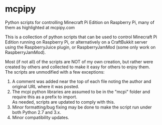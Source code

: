 mcpipy
======

Python scripts for controlling Minecraft Pi Edition on Raspberry Pi, many of them as highlighted at mcpipy.com

This is a collection of python scripts that can be used to control Minecraft Pi Edition running on Raspberry Pi, 
or alternatively on a CraftBukkit server using the RaspberryJuice plugin, or RaspberryJamMod (some only work
on RaspberryJamMod).

Most (if not all) of the scripts are NOT of my own creation, but rather were created by others and collected to 
make it easy for others to enjoy them.  The scripts are unmodified with a few exceptions:

1. A comment was added near the top of each file noting the author and original URL where it was posted.
2. The mcpi python libraries are assumed to be in the "mcpi" folder and require this as a prefix to import.  
   As needed, scripts are updated to comply with this.
3. Minor formatting/bug fixing may be done to make the script run under both Python 2.7 and 3.x.
4. Minor compatibility updates. 

